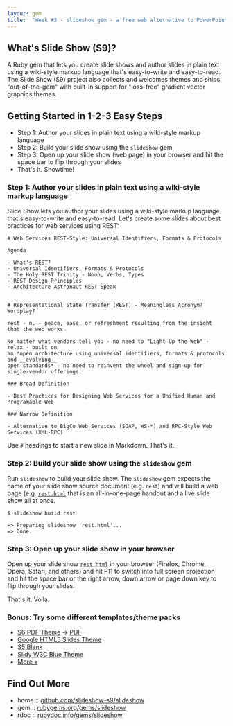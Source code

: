 ```yaml
---
layout: gem
title:  "Week #3 - slideshow gem - a free web alternative to PowerPoint and Keynote in Ruby"
---
```



## What's Slide Show (S9)?

A Ruby gem that lets you create slide shows and author slides in plain text
using a wiki-style markup language that's easy-to-write and easy-to-read.
The Slide Show (S9) project also collects and welcomes themes
and ships "out-of-the-gem" with built-in support for "loss-free" gradient vector graphics themes.

## Getting Started in 1-2-3 Easy Steps

* Step 1: Author your slides in plain text using a wiki-style markup language
* Step 2: Build your slide show using the `slideshow` gem
* Step 3: Open up your slide show (web page) in your browser and hit the space bar to flip through your slides
* That's it. Showtime!

### Step 1: Author your slides in plain text using a wiki-style markup language

Slide Show lets you author your slides using a wiki-style markup language
that's easy-to-write and easy-to-read. Let's create some slides about best practices for web services
using REST:

~~~
# Web Services REST-Style: Universal Identifiers, Formats & Protocols

Agenda

- What's REST?
- Universal Identifiers, Formats & Protocols
- The Holy REST Trinity - Noun, Verbs, Types
- REST Design Principles 
- Architecture Astronaut REST Speak


# Representational State Transfer (REST) - Meaningless Acronym? Wordplay?

rest - n. - peace, ease, or refreshment resulting from the insight that the web works

No matter what vendors tell you - no need to "Light Up the Web" - relax - built on
an *open architecture using universal identifiers, formats & protocols and __evolving__
open standards* - no need to reinvent the wheel and sign-up for single-vendor offerings.

### Broad Definition

- Best Practices for Designing Web Services for a Unified Human and Programable Web

### Narrow Definition

- Alternative to BigCo Web Services (SOAP, WS-*) and RPC-Style Web Services (XML-RPC)
~~~

Use `#` headings to start a new slide in Markdown. That's it.


### Step 2: Build your slide show using the `slideshow` gem

Run `slideshow` to build your slide show. The `slideshow` gem
expects the name of your slide show source document (e.g. `rest`)
and will build a web page
(e.g. [`rest.html`](http://slideshow-s9.github.io/demos/rest.html)
that is an all-in-one-page handout and a live slide show all at once.

~~~
$ slideshow build rest

=> Preparing slideshow 'rest.html'...
=> Done.
~~~

### Step 3: Open up your slide show in your browser

Open up your slide show [`rest.html`](http://slideshow-s9.github.io/demos/rest.html)
in your browser (Firefox, Chrome, Opera, Safari, and others) and hit F11 to switch 
into full screen projection and hit the space bar or the right arrow, down arrow
or page down key to flip through your slides.


That's it. Voila.

### Bonus: Try some different templates/theme packs

* [S6 PDF Theme](http://slideshow-s9.github.io/demos/tutorial.pdf.html) -> [PDF](http://slideshow-s9.github.io/demos/tutorial.pdf)
* [Google HTML5 Slides Theme](http://slideshow-s9.github.io/demos/packs/g5/tutorial1.html5.html)
* [S5 Blank](http://slideshow-s9.github.io/demos/packs/s5/tutorial1.html)
* [Slidy W3C Blue Theme](http://slideshow-s9.github.io/demos/packs/slidy/tutorial1.w3c.html)
* [More »](http://slideshow-s9.github.io/gallery.html)


## Find Out More 

* home  :: [github.com/slideshow-s9/slideshow](https://github.com/slideshow-s9/slideshow)
* gem   :: [rubygems.org/gems/slideshow](https://rubygems.org/gems/slideshow)
* rdoc  :: [rubydoc.info/gems/slideshow](http://rubydoc.info/gems/slideshow)

